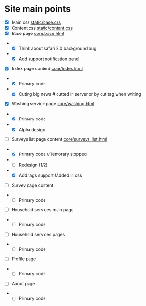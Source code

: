 # Site main points

- [x] Main css [static/base.css](static/base.css)
- [x] Content css [static/content.css](static/content.css)
- [x] Base page [core/base.html](core/base.html)
- - [x] Think about safari 8.0 background bug
- - [x] Add support notification panel
- [x] Index page content [core/index.html](core/index.html)
- - [x] Primary code
- - [x] Cuting big news # cutted in server or by cut tag when writing
- [x] Washing service page [core/washing.html](core/washing.html)
- - [x] Primary code
- - [x] Alpha design
- [ ] Surveys list page content [core/surveys_list.html](core/surveys_list.html)
- - [x] Primary code //Temorary stopped
- - [ ] Redesign (1/2)
- - [x] Add tags support !Added in css
- [ ] Survey page content
- - [ ] Primary code
- [ ] Household services main page
- - [ ] Primary code
- [ ] Household services pages
- - [ ] Primary code
- [ ] Profile page
- - [ ] Primary code
- [ ] About page
- - [ ] Primary code